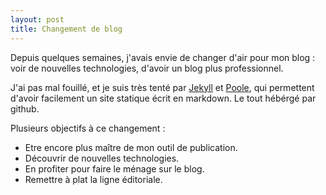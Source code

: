 ```yaml
---
layout: post
title: Changement de blog
---
```


Depuis quelques semaines, j'avais envie de changer d'air pour mon blog : voir de nouvelles technologies, d'avoir un blog plus professionnel.

J'ai pas mal fouillé, et je suis très tenté par [Jekyll](http://jekyllrb.com/) et [Poole](https://github.com/poole/poole), qui permettent d'avoir facilement un site statique écrit en markdown. Le tout hébérgé par github.

Plusieurs objectifs à ce changement :

* Etre encore plus maître de mon outil de publication.
* Découvrir de nouvelles technologies.
* En profiter pour faire le ménage sur le blog.
* Remettre à plat la ligne éditoriale.